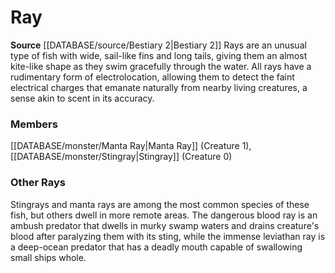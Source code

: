 ﻿---
creature_family: Ray
id: '149'
name: Ray
rarity: Common
rus_type_level: null
source: '[[DATABASE/source/Bestiary 2|Bestiary 2]]'
trait: null
type: Creature Family

---
# Ray

**Source** [[DATABASE/source/Bestiary 2|Bestiary 2]] 
Rays are an unusual type of fish with wide, sail-like fins and long tails, giving them an almost kite-like shape as they swim gracefully through the water. All rays have a rudimentary form of electrolocation, allowing them to detect the faint electrical charges that emanate naturally from nearby living creatures, a sense akin to scent in its accuracy.

### Members

[[DATABASE/monster/Manta Ray|Manta Ray]] (Creature 1), [[DATABASE/monster/Stingray|Stingray]] (Creature 0)

###  Other Rays

Stingrays and manta rays are among the most common species of these fish, but others dwell in more remote areas. The dangerous blood ray is an ambush predator that dwells in murky swamp waters and drains creature's blood after paralyzing them with its sting, while the immense leviathan ray is a deep-ocean predator that has a deadly mouth capable of swallowing small ships whole.